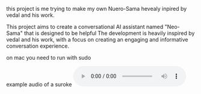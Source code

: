 this project is me trying to make my own Nuero-Sama hevealy inpired by vedal and his work.

This project aims to create a conversational AI assistant named "Neo-Sama" that is designed to be helpful The development is heavily inspired by vedal and his work, with a focus on creating an engaging and informative conversation experience.

on mac you need to run with sudo

example audio of a suroke
<audio controls>
  <source src="suroke.wav" type="audio/wav"> 
  <a href="suroke.wav">Download audio</a>.
</audio>